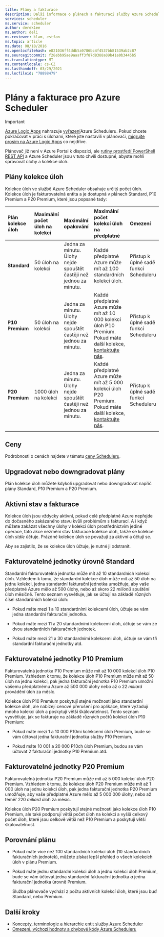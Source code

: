 ```yaml
---
title: Plány a fakturace
description: Další informace o plánech a fakturaci služby Azure Scheduler
services: scheduler
ms.service: scheduler
author: derek1ee
ms.author: deli
ms.reviewer: klam, estfan
ms.topic: article
ms.date: 08/18/2016
ms.openlocfilehash: e821036ff4ddb5a9786bc4f4537bb81539ab2c87
ms.sourcegitcommit: f28ebb95ae9aaaff3f87d8388a09b41e0b3445b5
ms.translationtype: MT
ms.contentlocale: cs-CZ
ms.lasthandoff: 03/29/2021
ms.locfileid: "78898479"
---
```

# <a name="plans-and-billing-for-azure-scheduler"></a>Plány a fakturace pro Azure Scheduler

> [!IMPORTANT]
> [Azure Logic Apps](../logic-apps/logic-apps-overview.md) nahrazuje [vyřazení](../scheduler/migrate-from-scheduler-to-logic-apps.md#retire-date)Azure Scheduleru. Pokud chcete pokračovat v práci s úlohami, které jste nastavili v plánovači, [migrujte prosím na Azure Logic Apps](../scheduler/migrate-from-scheduler-to-logic-apps.md) co nejdříve. 
>
> Plánovač již není v Azure Portal k dispozici, ale [rutiny prostředí PowerShell](scheduler-powershell-reference.md) [REST API](/rest/api/scheduler) a Azure Scheduler jsou v tuto chvíli dostupné, abyste mohli spravovat úlohy a kolekce úloh.

## <a name="job-collection-plans"></a>Plány kolekce úloh

Kolekce úloh ve službě Azure Scheduler obsahuje určitý počet úloh. Kolekce úloh je fakturovatelná entita a je dostupná v plánech Standard, P10 Premium a P20 Premium, které jsou popsané tady: 

| Plán kolekce úloh | Maximální počet úloh na kolekci | Maximální opakování | Maximální počet kolekcí úloh na předplatné | Omezení | 
|:--- |:--- |:--- |:--- |:--- |
| **Standard** | 50 úloh na kolekci | Jedna za minutu. Úlohy nejde spouštět častěji než jednou za minutu. | Každé předplatné Azure může mít až 100 standardních kolekcí úloh. | Přístup k úplné sadě funkcí Scheduleru | 
| **P10 Premium** | 50 úloh na kolekci | Jedna za minutu. Úlohy nejde spouštět častěji než jednou za minutu. | Každé předplatné Azure může mít až 10 000 kolekcí úloh P10 Premium. Pokud máte další kolekce, <a href="mailto:wapteams@microsoft.com">kontaktujte nás</a>. | Přístup k úplné sadě funkcí Scheduleru |
| **P20 Premium** | 1000 úloh na kolekci | Jedna za minutu. Úlohy nejde spouštět častěji než jednou za minutu. | Každé předplatné Azure může mít až 5 000 kolekcí úloh P20 Premium. Pokud máte další kolekce, <a href="mailto:wapteams@microsoft.com">kontaktujte nás</a>. | Přístup k úplné sadě funkcí Scheduleru |
|||||| 

## <a name="pricing"></a>Ceny

Podrobnosti o cenách najdete v tématu [ceny Scheduleru](https://azure.microsoft.com/pricing/details/scheduler/).

## <a name="upgrade-or-downgrade-plans"></a>Upgradovat nebo downgradovat plány

Plán kolekce úloh můžete kdykoli upgradovat nebo downgradovat napříč plány Standard, P10 Premium a P20 Premium.

## <a name="active-status-and-billing"></a>Aktivní stav a fakturace

Kolekce úloh jsou vždycky aktivní, pokud celé předplatné Azure nepřejde do dočasného zakázaného stavu kvůli problémům s fakturací. A i když můžete zakázat všechny úlohy v kolekci úloh prostřednictvím jediné operace, tato akce nezmění stav fakturace kolekce úloh, takže se kolekce úloh *stále* účtuje. Prázdné kolekce úloh se považují za aktivní a účtují se.

Aby se zajistilo, že se kolekce úloh účtuje, je nutné ji odstranit.

## <a name="standard-billable-units"></a>Fakturovatelné jednotky úrovně Standard

Standardní fakturovatelná jednotka může mít až 10 standardních kolekcí úloh. Vzhledem k tomu, že standardní kolekce úloh může mít až 50 úloh na jednu kolekci, jedna standardní fakturační jednotka umožňuje, aby vaše předplatné Azure mělo až 500 úlohy, nebo až skoro 22 *milionů* spuštění úloh měsíčně. Tento seznam vysvětluje, jak se účtují na základě různých čísel standardních kolekcí úloh:

* Pokud máte mezi 1 a 10 standardními kolekcemi úloh, účtuje se vám jedna standardní fakturační jednotka. 

* Pokud máte mezi 11 a 20 standardními kolekcemi úloh, účtuje se vám ze dvou standardních fakturačních jednotek. 

* Pokud máte mezi 21 a 30 standardními kolekcemi úloh, účtuje se vám tři standardní fakturační jednotky atd.

## <a name="p10-premium-billable-units"></a>Fakturovatelné jednotky P10 Premium

Fakturovatelná jednotka P10 Premium může mít až 10 000 kolekcí úloh P10 Premium. Vzhledem k tomu, že kolekce úloh P10 Premium může mít až 50 úloh na jednu kolekci, pak jedna fakturační jednotka P10 Premium umožní vašemu předplatnému Azure až 500 000 úlohy nebo až o 22 *miliard* provádění úloh za měsíc. 

Kolekce úloh P10 Premium poskytují stejné možnosti jako standardní kolekce úloh, ale nabízejí cenové přerušení pro aplikace, které vyžadují mnoho kolekcí úloh a poskytují větší škálovatelnost. Tento seznam vysvětluje, jak se fakturuje na základě různých počtů kolekcí úloh P10 Premium:

* Pokud máte mezi 1 a 10 000 P10mi kolekcemi úloh Premium, bude se vám účtovat jedna fakturační jednotka služby P10 Premium. 

* Pokud máte 10 001 a 20 000 P10ch úloh Premium, budou se vám účtovat 2 fakturační jednotky P10 Premium atd.

## <a name="p20-premium-billable-units"></a>Fakturovatelné jednotky P20 Premium

Fakturovatelná jednotka P20 Premium může mít až 5 000 kolekcí úloh P20 Premium. Vzhledem k tomu, že kolekce úloh P20 Premium může mít až 1 000 úloh na jednu kolekci úloh, pak jedna fakturační jednotka P20 Premium umožňuje, aby vaše předplatné Azure mělo až 5 000 000 úlohy, nebo až téměř 220 *miliard* úloh za měsíc.

Kolekce úloh P20 Premium poskytují stejné možnosti jako kolekce úloh P10 Premium, ale také podporují větší počet úloh na kolekci a vyšší celkový počet úloh, které jsou celkově větší než P10 Premium a poskytují větší škálovatelnost.

## <a name="plan-comparison"></a>Porovnání plánu

* Pokud máte více než 100 standardních kolekcí úloh (10 standardních fakturačních jednotek), můžete získat lepší přehled o všech kolekcích úloh v plánu Premium.

* Pokud máte jednu standardní kolekci úloh a jednu kolekci úloh Premium, bude se vám účtovat jedna standardní fakturační jednotka *a* jedna fakturační jednotka úrovně Premium.

  Služba plánovače vychází z počtu aktivních kolekcí úloh, které jsou buď Standard, nebo Premium.

## <a name="next-steps"></a>Další kroky

* [Koncepty, terminologie a hierarchie entit služby Azure Scheduler](scheduler-concepts-terms.md)
* [Omezení, výchozí hodnoty a chybové kódy Azure Scheduleru](scheduler-limits-defaults-errors.md)